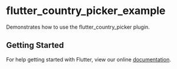 # flutter_country_picker_example

Demonstrates how to use the flutter_country_picker plugin.

## Getting Started

For help getting started with Flutter, view our online
[documentation](https://flutter.io/).
